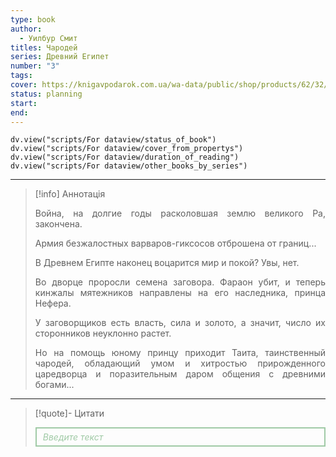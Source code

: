 ```yaml
---
type: book
author:
  - Уилбур Смит
titles: Чародей
series: Древний Египет
number: "3"
tags: 
cover: https://knigavpodarok.com.ua/wa-data/public/shop/products/62/32/13262/images/28349/28349.970.jpg
status: planning
start: 
end: 
---
```

```dataviewjs
dv.view("scripts/For dataview/status_of_book")
dv.view("scripts/For dataview/cover_from_propertys")
dv.view("scripts/For dataview/duration_of_reading")
dv.view("scripts/For dataview/other_books_by_series")
```
---

>[!info] Аннотація
> <p align="justify">Война, на долгие годы расколовшая землю великого Ра, закончена.</p>
> <p align="justify">Армия безжалостных варваров-гиксосов отброшена от границ...</p>
> <p align="justify">В Древнем Египте наконец воцарится мир и покой? Увы, нет.</p>
> <p align="justify">Во дворце проросли семена заговора. Фараон убит, и теперь кинжалы мятежников направлены на его наследника, принца Нефера.</p>
> <p align="justify">У заговорщиков есть власть, сила и золото, а значит, число их сторонников неуклонно растет.</p>
> <p align="justify">Но на помощь юному принцу приходит Таита, таинственный чародей, обладающий умом и хитростью прирожденного царедворца и поразительным даром общения с древними богами...</p>

---

>[!quote]- Цитати
><div align="justify" style="border: 2px solid #A0CAA6; padding: 5px 10px 5px 10px; font-style: italic; color: #A0CAA6 ">Введите текст</div>